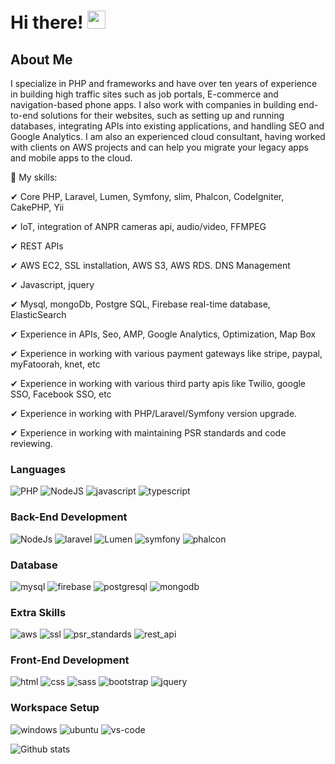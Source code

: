 # Hi there! <img src="https://media.giphy.com/media/hvRJCLFzcasrR4ia7z/giphy.gif" width="29px"> 
## About Me 

I specialize in PHP and frameworks and have over ten years of experience in building high traffic sites such as job portals, E-commerce and navigation-based phone apps. I also work with companies in building end-to-end solutions for their websites, such as setting up and running databases, integrating APIs into existing applications, and handling SEO and Google Analytics. I am also an experienced cloud consultant, having worked with clients on AWS projects and can help you migrate your legacy apps and mobile apps to the cloud. 

🔹 My skills:

✔ Core PHP, Laravel, Lumen, Symfony, slim, Phalcon, CodeIgniter, CakePHP, Yii

✔ IoT, integration of ANPR cameras api, audio/video, FFMPEG

✔ REST APIs

✔ AWS EC2, SSL installation, AWS S3, AWS RDS. DNS Management

✔ Javascript, jquery

✔ Mysql, mongoDb, Postgre SQL, Firebase real-time database, ElasticSearch

✔ Experience in APIs, Seo, AMP, Google Analytics, Optimization, Map Box

✔ Experience in working with various payment gateways like stripe, paypal, myFatoorah, knet, etc

✔ Experience in working with various third party apis like Twilio, google SSO, Facebook SSO, etc

✔ Experience in working with PHP/Laravel/Symfony version upgrade.

✔ Experience in working with maintaining PSR standards and code reviewing.

### Languages

![PHP](https://img.shields.io/badge/PHP-3776AB?style=for-the-badge&logo=PHP&logoColor=white)
![NodeJS](https://img.shields.io/badge/node.js-339933?style=for-the-badge&logo=Node.js&logoColor=white)
![javascript](https://img.shields.io/badge/JavaScript-323330?style=for-the-badge&logo=javascript&logoColor=F7DF1E)
![typescript](https://img.shields.io/badge/TypeScript-3178C6?style=for-the-badge&logo=typescript&logoColor=white)

### Back-End Development

![NodeJs](https://img.shields.io/badge/nodejs-green?style=for-the-badge&logo=nodejs&logoColor=green)
![laravel](https://img.shields.io/badge/Laravel-orange?style=for-the-badge&logo=Laravel&logoColor=white)
![Lumen](https://img.shields.io/badge/Lumen-orange?style=for-the-badge&logo=Lumen&logoColor=white)
![symfony](https://img.shields.io/badge/Symfony-092E20?style=for-the-badge&logo=Symfony&logoColor=white)
![phalcon](https://img.shields.io/badge/phalcon-a7f2c0?style=for-the-badge&logo=falcon&logoColor=black)

### Database

![mysql](https://img.shields.io/badge/MySQL-00000F?style=for-the-badge&logo=mysql&logoColor=white)
![firebase](https://img.shields.io/badge/Firebase-ffaa00?style=for-the-badge&logo=Firebase&logoColor=white)
![postgresql](https://img.shields.io/badge/postgresql-07405E?style=for-the-badge&logo=postgresql&logoColor=white)
![mongodb](https://img.shields.io/badge/MongoDB-47A248?style=for-the-badge&logo=mongodb&logoColor=white)


### Extra Skills

![aws](https://img.shields.io/badge/aws-e65a09?style=for-the-badge&logo=ubuntu&logoColor=black)
![ssl](https://img.shields.io/badge/ssl-47A248?style=for-the-badge&logo=slack&logoColor=white)
![psr_standards](https://img.shields.io/badge/psr_standards-96e3d4?style=for-the-badge&logo=composer&logoColor=white)
![rest_api](https://img.shields.io/badge/rest_api-47A248?style=for-the-badge&logo=fast_apik&logoColor=white)


### Front-End Development 

![html](https://img.shields.io/badge/HTML5-E34F26?style=for-the-badge&logo=html5&logoColor=white)
![css](https://img.shields.io/badge/CSS3-1572B6?style=for-the-badge&logo=css3&logoColor=white)
![sass](https://img.shields.io/badge/SASS-CC6699?style=for-the-badge&logo=sass&logoColor=white)
![bootstrap](https://img.shields.io/badge/Bootstrap-563D7C?style=for-the-badge&logo=bootstrap&logoColor=white)
![jquery](https://img.shields.io/badge/jQuery-0769AD?style=for-the-badge&logo=jquery&logoColor=white)

### Workspace Setup

![windows](https://img.shields.io/badge/Windows_10-0078D6?style=for-the-badge&logo=windows&logoColor=white)
![ubuntu](https://img.shields.io/badge/ubuntu-e65a09?style=for-the-badge&logo=ubuntu&logoColor=black)
![vs-code](https://img.shields.io/badge/VS_Code-007ACC?style=for-the-badge&logo=Visual-Studio-Code&logoColor=white)


![Github stats](https://github-readme-stats.vercel.app/api?username=jainilrajwaniya)

